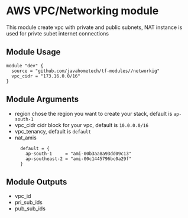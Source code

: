 # AWS VPC/Networking module

This module create vpc with private and public subnets, NAT instance is used for privte subet internet connections

## Module Usage

```
module "dev" {
  source = "github.com/javahometech/tf-modules//networkig"
  vpc_cidr = "173.16.0.0/16"
}
```

## Module Arguments

* region  chose the region you want to create your stack, default is ``` ap-south-1 ```
* vpc_cidr cidr block for your vpc, default is ``` 10.0.0.0/16 ```
* vpc_tenancy, default is ```default```
* nat_amis
    ```
      default = {
        ap-south-1     = "ami-00b3aa8a93dd09c13"
        ap-southeast-2 = "ami-00c1445796bc0a29f"
      }
    ```

## Module Outputs

* vpc_id
* pri_sub_ids
* pub_sub_ids
